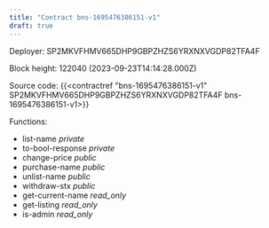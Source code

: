 ```yaml
---
title: "Contract bns-1695476386151-v1"
draft: true
---
```

Deployer: SP2MKVFHMV665DHP9GBPZHZS6YRXNXVGDP82TFA4F


 



Block height: 122040 (2023-09-23T14:14:28.000Z)

Source code: {{<contractref "bns-1695476386151-v1" SP2MKVFHMV665DHP9GBPZHZS6YRXNXVGDP82TFA4F bns-1695476386151-v1>}}

Functions:

* list-name _private_
* to-bool-response _private_
* change-price _public_
* purchase-name _public_
* unlist-name _public_
* withdraw-stx _public_
* get-current-name _read_only_
* get-listing _read_only_
* is-admin _read_only_
